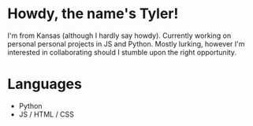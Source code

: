 Howdy, the name's Tyler!
======
I'm from Kansas (although I hardly say howdy). Currently working on personal personal projects in JS and Python.
Mostly lurking, however I'm interested in collaborating should I stumble upon the right opportunity.


Languages
====
* Python
* JS / HTML / CSS


